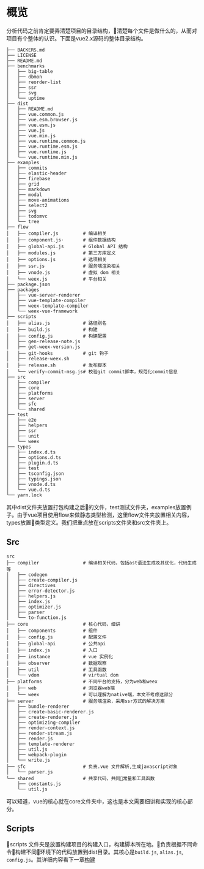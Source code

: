 # 概览

分析代码之前肯定要弄清楚项目的目录结构，清楚每个文件是做什么的，从而对项目有个整体的认识。下面是vue2.x源码的整体目录结构。

```
├── BACKERS.md
├── LICENSE
├── README.md
├── benchmarks
│   ├── big-table
│   ├── dbmon
│   ├── reorder-list
│   ├── ssr
│   ├── svg
│   └── uptime
├── dist
│   ├── README.md
│   ├── vue.common.js
│   ├── vue.esm.browser.js
│   ├── vue.esm.js
│   ├── vue.js
│   ├── vue.min.js
│   ├── vue.runtime.common.js
│   ├── vue.runtime.esm.js
│   ├── vue.runtime.js
│   └── vue.runtime.min.js
├── examples
│   ├── commits
│   ├── elastic-header
│   ├── firebase
│   ├── grid
│   ├── markdown
│   ├── modal
│   ├── move-animations
│   ├── select2
│   ├── svg
│   ├── todomvc
│   └── tree
├── flow
│   ├── compiler.js         # 编译相关
│   ├── component.js·       # 组件数据结构
│   ├── global-api.js       # Global API 结构
│   ├── modules.js          # 第三方库定义
│   ├── options.js          # 选项相关
│   ├── ssr.js              # 服务端渲染相关
│   ├── vnode.js            # 虚拟 dom 相关
│   └── weex.js             # 平台相关
├── package.json
├── packages
│   ├── vue-server-renderer
│   ├── vue-template-compiler
│   ├── weex-template-compiler
│   └── weex-vue-framework
├── scripts
│   ├── alias.js            # 路径别名
│   ├── build.js            # 构建
│   ├── config.js           # 构建配置
│   ├── gen-release-note.js
│   ├── get-weex-version.js
│   ├── git-hooks           # git 钩子
│   ├── release-weex.sh
│   ├── release.sh          # 发布脚本
│   └── verify-commit-msg.js# 校验git commit脚本，规范化commit信息
├── src
│   ├── compiler
│   ├── core
│   ├── platforms
│   ├── server
│   ├── sfc
│   └── shared
├── test
│   ├── e2e
│   ├── helpers
│   ├── ssr
│   ├── unit
│   └── weex
├── types
│   ├── index.d.ts
│   ├── options.d.ts
│   ├── plugin.d.ts
│   ├── test
│   ├── tsconfig.json
│   ├── typings.json
│   ├── vnode.d.ts
│   └── vue.d.ts
└── yarn.lock
```

其中dist文件夹放置打包构建之后的文件，test测试文件夹，examples放置例子。由于vue项目使用flow来做静态类型检测，这里flow文件夹放置相关内容，types放置类型定义。我们把重点放在scripts文件夹和src文件夹上。

## Src

    src
    ├── compiler                # 编译相关代码，包括ast语法生成及其优化，代码生成等
    │   ├── codegen
    │   ├── create-compiler.js
    │   ├── directives
    │   ├── error-detector.js
    │   ├── helpers.js
    │   ├── index.js
    │   ├── optimizer.js
    │   ├── parser
    │   └── to-function.js
    ├── core                    # 核心代码，细讲
    │   ├── components          # 组件
    │   ├── config.js           # 配置文件
    │   ├── global-api          # 公共api
    │   ├── index.js            # 入口
    │   ├── instance            # vue 实例化
    │   ├── observer            # 数据观察
    │   ├── util                # 工具函数
    │   └── vdom                # virtual dom
    ├── platforms               # 不同平台的支持，分为web和weex
    │   ├── web                 # 浏览器web端
    │   └── weex                # 可以理解为native端，本文不考虑这部分
    ├── server                  # 服务端渲染，采用ssr方式的解决方案
    │   ├── bundle-renderer
    │   ├── create-basic-renderer.js
    │   ├── create-renderer.js
    │   ├── optimizing-compiler
    │   ├── render-context.js
    │   ├── render-stream.js
    │   ├── render.js
    │   ├── template-renderer
    │   ├── util.js
    │   ├── webpack-plugin
    │   └── write.js
    ├── sfc                     # 负责.vue 文件解析,生成javascript对象
    │   └── parser.js
    └── shared                  # 共享代码，共同常量和工具函数
        ├── constants.js
        └── util.js

可以知道，vue的核心就在core文件夹中，这也是本文需要细讲和实现的核心部分。

## Scripts

scripts 文件夹是放置构建项目的构建入口，构建脚本所在地。负责根据不同命令构建不同环境下的代码放置到dist目录。其核心是`build.js`, `alias.js`, `config.js`。其详细内容看下一章[构建](/book/part1/build.md)